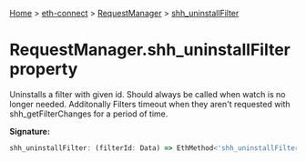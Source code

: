 [Home](./index) &gt; [eth-connect](./eth-connect.md) &gt; [RequestManager](./eth-connect.requestmanager.md) &gt; [shh\_uninstallFilter](./eth-connect.requestmanager.shh_uninstallfilter.md)

# RequestManager.shh\_uninstallFilter property

Uninstalls a filter with given id. Should always be called when watch is no longer needed. Additonally Filters timeout when they aren't requested with shh\_getFilterChanges for a period of time.

**Signature:**
```javascript
shh_uninstallFilter: (filterId: Data) => EthMethod<'shh_uninstallFilter'>
```
